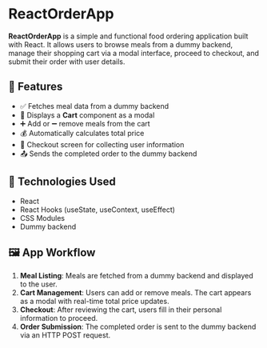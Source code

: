 # ReactOrderApp

**ReactOrderApp** is a simple and functional food ordering application built with React. It allows users to browse meals from a dummy backend, manage their shopping cart via a modal interface, proceed to checkout, and submit their order with user details.

## 🚀 Features

- ✅ Fetches meal data from a dummy backend
- 🛒 Displays a **Cart** component as a modal
- ➕ Add or ➖ remove meals from the cart
- 💰 Automatically calculates total price
- 🧾 Checkout screen for collecting user information
- 📤 Sends the completed order to the dummy backend

## 🧩 Technologies Used

- React
- React Hooks (useState, useContext, useEffect)
- CSS Modules
- Dummy backend

## 🖼️ App Workflow

1. **Meal Listing**: Meals are fetched from a dummy backend and displayed to the user.
2. **Cart Management**: Users can add or remove meals. The cart appears as a modal with real-time total price updates.
3. **Checkout**: After reviewing the cart, users fill in their personal information to proceed.
4. **Order Submission**: The completed order is sent to the dummy backend via an HTTP POST request.

